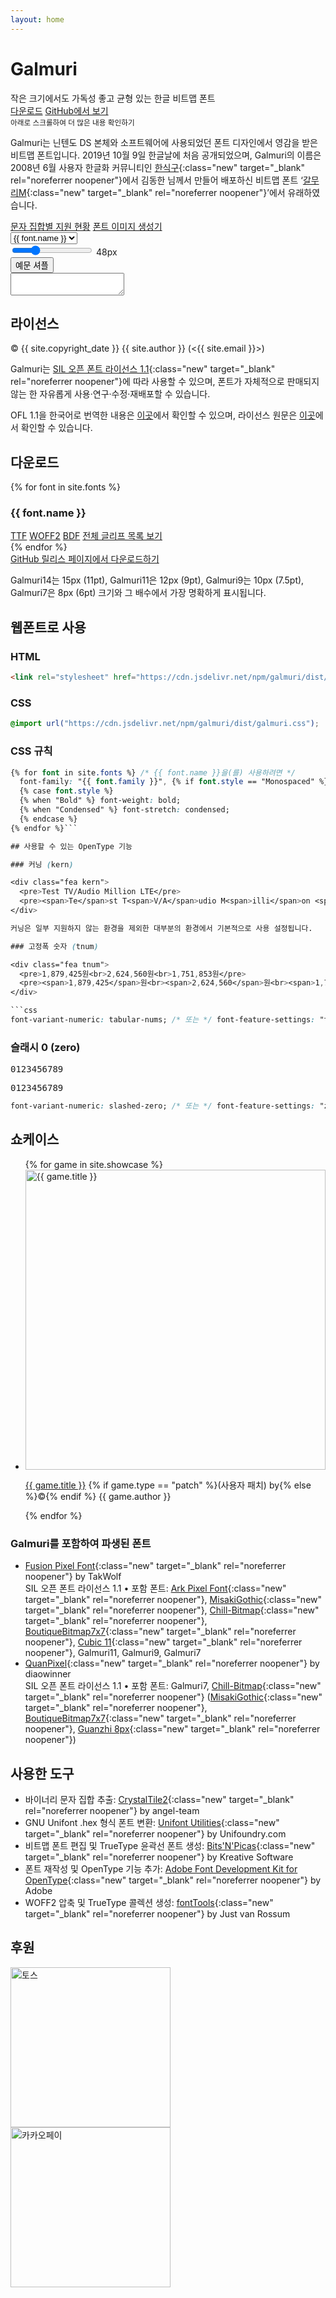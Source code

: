 ```yaml
---
layout: home
---
```


<div id="title">
  <h1>Galmuri</h1>
  <div class="sub">
    <span>작은 크기에서도</span>
    <span>가독성 좋고 균형 있는</span>
    <span>한글 비트맵 폰트</span>
  </div>
  <div class="btns">
    <a class="btn" href="#다운로드">다운로드</a>
    <a class="btn new outline" href="https://github.com/{{ site.github_username }}/{{ site.github_reponame }}" target="_blank" rel="noreferrer noopener">GitHub에서 보기</a>
  </div>
  <small>아래로 스크롤하여 더 많은 내용 확인하기</small>
</div>

Galmuri는 닌텐도 DS 본체와 소프트웨어에 사용되었던 폰트 디자인에서 영감을 받은 비트맵 폰트입니다. 2019년 10월 9일 한글날에 처음 공개되었으며, Galmuri의 이름은 2008년 6월 사용자 한글화 커뮤니티인 [한식구](https://cafe.naver.com/hansicgu){:class="new" target="_blank" rel="noreferrer noopener"}에서 김동한 님께서 만들어 배포하신 비트맵 폰트 ‘[갈무리M](https://cafe.naver.com/hansicgu/174){:class="new" target="_blank" rel="noreferrer noopener"}’에서 유래하였습니다.

<div class="btns">
  <a class="btn" href="./charsets">문자 집합별 지원 현황</a>
  <a class="btn" href="./generator">폰트 이미지 생성기</a>
</div>

<div id="test-control">
  <select id="test-family" aria-label="폰트 선택">
    {% for font in site.fonts %}
      <option value="{{ font.name | replace: " ", "-" }}"{% if font.name == "Galmuri11" %} selected{% endif %}>{{ font.name }}</option>
    {% endfor %}
  </select>
  <div>
    <input type="range" id="test-size" min="8" max="160" value="48">
    <label for="test-size" id="test-size-indicator">48px</label>
  </div>
  <button type="button" class="btn outline" onclick="shuffle()">예문 셔플</button>
</div>

<textarea id="test" aria-label="테스트 입력" spellcheck="false"></textarea>

## 라이선스

&copy; {{ site.copyright_date }} {{ site.author }} (<{{ site.email }}>)

Galmuri는 [SIL 오픈 폰트 라이선스 1.1](https://scripts.sil.org/OFL){:class="new" target="_blank" rel="noreferrer noopener"}에 따라 사용할 수 있으며, 폰트가 자체적으로 판매되지 않는 한 자유롭게 사용·연구·수정·재배포할 수 있습니다.

OFL 1.1을 한국어로 번역한 내용은 [이곳](/galmuri/ofl-ko)에서 확인할 수 있으며, 라이선스 원문은 [이곳](/galmuri/ofl)에서 확인할 수 있습니다.

## 다운로드

<section class="download">
  {% for font in site.fonts %}
    <div class="item">
      <h3>{{ font.name }}</h3>
      <div class="btns">
        <a download class="btn" href="../galmuri/dist/{{ font.name | replace: " ", "-" }}.ttf">TTF</a>
        <a download class="btn" href="../galmuri/dist/{{ font.name | replace: " ", "-" }}.woff2">WOFF2</a>
        <a download class="btn" href="../galmuri/dist/{{ font.name | replace: " ", "-" }}.bdf">BDF</a>
        <a class="btn new outline" href="https://lsfont.quiple.dev#https://galmuri.quiple.dev/galmuri/dist/{{ font.name | replace: " ", "-" }}.ttf" target="_blank" rel="noreferrer noopener">전체 글리프 목록 보기</a>
      </div>
    </div>
  {% endfor %}
</section>

<div class="btns">
  <a class="btn new outline" href="https://github.com/{{ site.github_username }}/{{ site.github_reponame }}/releases/latest" target="_blank" rel="noreferrer noopener">GitHub 릴리스 페이지에서 다운로드하기</a>
</div>

Galmuri14는 15px (11pt), Galmuri11은 12px (9pt), Galmuri9는 10px (7.5pt), Galmuri7은 8px (6pt) 크기와 그 배수에서 가장 명확하게 표시됩니다.

## 웹폰트로 사용

### HTML

```html
<link rel="stylesheet" href="https://cdn.jsdelivr.net/npm/galmuri/dist/galmuri.css">
```

### CSS

```css
@import url("https://cdn.jsdelivr.net/npm/galmuri/dist/galmuri.css");
```

### CSS 규칙

```css
{% for font in site.fonts %} /* {{ font.name }}을(를) 사용하려면 */
  font-family: "{{ font.family }}", {% if font.style == "Monospaced" %}monospace{% else %}sans-serif{% endif %};
  {% case font.style %}
  {% when "Bold" %} font-weight: bold;
  {% when "Condensed" %} font-stretch: condensed;
  {% endcase %}
{% endfor %}```

## 사용할 수 있는 OpenType 기능

### 커닝 (kern)

<div class="fea kern">
  <pre>Test TV/Audio Million LTE</pre>
  <pre><span>Te</span>st T<span>V/A</span>udio M<span>illi</span>on <span>LT</span>E</pre>
</div>

커닝은 일부 지원하지 않는 환경을 제외한 대부분의 환경에서 기본적으로 사용 설정됩니다.

### 고정폭 숫자 (tnum)

<div class="fea tnum">
  <pre>1,879,425원<br>2,624,560원<br>1,751,853원</pre>
  <pre><span>1,879,425</span>원<br><span>2,624,560</span>원<br><span>1,751,853</span>원</pre>
</div>

```css
font-variant-numeric: tabular-nums; /* 또는 */ font-feature-settings: "tnum" 1;
```

### 슬래시 0 (zero)

<div class="fea zero">
  <pre>0123456789</pre>
  <pre><span>0</span>123456789</pre>
</div>

```css
font-variant-numeric: slashed-zero; /* 또는 */ font-feature-settings: "zero" 1;
```

## 쇼케이스

<section class="splide" aria-label="Galmuri 쇼케이스">
  <div class="splide__track">
		<ul class="splide__list">
      {% for game in site.showcase %}
        <style>.img-{{ game.file | slice: 0, 6 }}::before { background-image: url('./assets/showcase/{{ game.file }}'); }</style>
        <li class="splide__slide img-{{ game.file | slice: 0, 6 }}">
          <img src="./assets/showcase/{{ game.file }}" alt="{{ game.title }}" height="480">
          <p><a href="{% if game.type == "steam" %}https://store.steampowered.com/app/{% elsif game.type == 'appstore' %}https://apps.apple.com/kr/app/dungeonsquad/id{% else %}https://{% endif %}{{ game.link }}" class="new" target="_blank" rel="noreferrer noopener">{{ game.title }}</a> {% if game.type == "patch" %}(사용자 패치) by{% else %}&copy;{% endif %} {{ game.author }}</p>
        </li>
      {% endfor %}
		</ul>
  </div>
</section>

### Galmuri를 포함하여 파생된 폰트

* [Fusion Pixel Font](https://github.com/TakWolf/fusion-pixel-font){:class="new" target="_blank" rel="noreferrer noopener"} by TakWolf  
  SIL 오픈 폰트 라이선스 1.1 • 포함 폰트: [Ark Pixel Font](https://github.com/TakWolf/ark-pixel-font){:class="new" target="_blank" rel="noreferrer noopener"}, [MisakiGothic](https://littlelimit.net/misaki.htm){:class="new" target="_blank" rel="noreferrer noopener"}, [Chill-Bitmap](https://github.com/Warren2060/Chill-Bitmap){:class="new" target="_blank" rel="noreferrer noopener"}, [BoutiqueBitmap7x7](https://github.com/scott0107000/BoutiqueBitmap7x7){:class="new" target="_blank" rel="noreferrer noopener"}, [Cubic 11](https://github.com/ACh-K/Cubic-11){:class="new" target="_blank" rel="noreferrer noopener"}, Galmuri11, Galmuri9, Galmuri7
* [QuanPixel](https://diaowinner.itch.io/galmuri-extended){:class="new" target="_blank" rel="noreferrer noopener"} by diaowinner  
  SIL 오픈 폰트 라이선스 1.1 • 포함 폰트: Galmuri7, [Chill-Bitmap](https://github.com/Warren2060/Chill-Bitmap){:class="new" target="_blank" rel="noreferrer noopener"} ([MisakiGothic](https://littlelimit.net/misaki.htm){:class="new" target="_blank" rel="noreferrer noopener"}, [BoutiqueBitmap7x7](https://github.com/scott0107000/BoutiqueBitmap7x7){:class="new" target="_blank" rel="noreferrer noopener"}, [Guanzhi 8px](https://bbs.themex.net/showthread.php?t=16850810){:class="new" target="_blank" rel="noreferrer noopener"})

## 사용한 도구

* 바이너리 문자 집합 추출: [CrystalTile2](https://www.romhacking.net/utilities/818/){:class="new" target="_blank" rel="noreferrer noopener"} by angel-team
* GNU Unifont .hex 형식 폰트 변환: [Unifont Utilities](http://unifoundry.com/unifont/unifont-utilities.html){:class="new" target="_blank" rel="noreferrer noopener"} by Unifoundry.com
* 비트맵 폰트 편집 및 TrueType 윤곽선 폰트 생성: [Bits'N'Picas](https://github.com/kreativekorp/bitsnpicas){:class="new" target="_blank" rel="noreferrer noopener"} by Kreative Software
* 폰트 재작성 및 OpenType 기능 추가: [Adobe Font Development Kit for OpenType](https://github.com/adobe-type-tools/afdko){:class="new" target="_blank" rel="noreferrer noopener"} by Adobe
* WOFF2 압축 및 TrueType 콜렉션 생성: [fontTools](https://github.com/fonttools/fonttools){:class="new" target="_blank" rel="noreferrer noopener"} by Just van Rossum

## 후원

<div id="donate">
  <a href="https://toss.me/quiple" target="_blank" rel="noreferrer noopener">
  <img src="/galmuri/files/toss.svg" loading="lazy" width="256" height="256" alt="토스">
  </a>
  <a href="https://qr.kakaopay.com/Ej8JN15fH" target="_blank" rel="noreferrer noopener">
  <img src="/galmuri/files/kakao.svg" loading="lazy" width="256" height="256" alt="카카오페이">
  </a>
</div>

